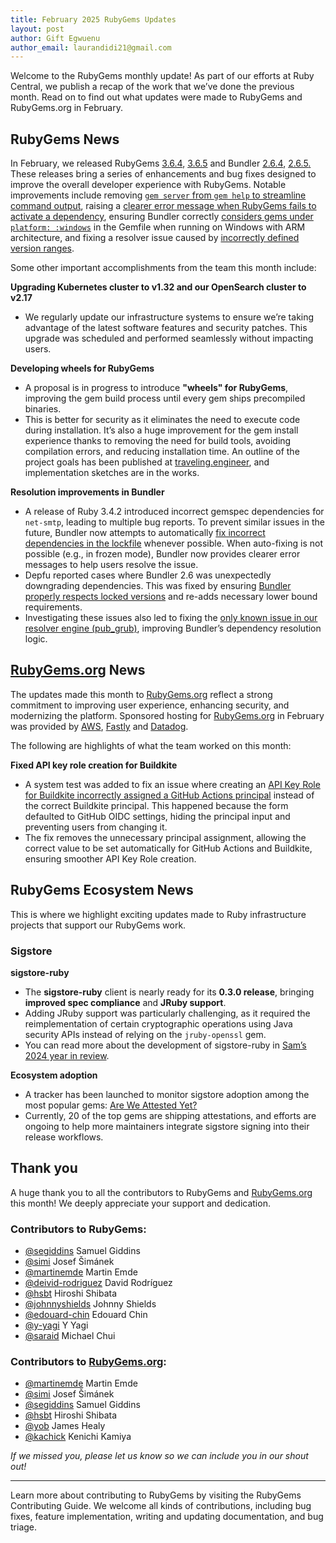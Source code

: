 ```yaml
---
title: February 2025 RubyGems Updates
layout: post
author: Gift Egwuenu
author_email: laurandidi21@gmail.com
---
```


Welcome to the RubyGems monthly update! As part of our efforts at Ruby Central, we publish a recap of the work that we’ve done the previous month. Read on to find out what updates were made to RubyGems and RubyGems.org in February. 

## RubyGems News

In February, we released RubyGems [3.6.4](https://github.com/rubygems/rubygems/blob/master/CHANGELOG.md#364--2025-02-17), [3.6.5](https://github.com/rubygems/rubygems/blob/master/CHANGELOG.md#365--2025-02-20) and Bundler [2.6.4](https://github.com/rubygems/rubygems/blob/master/bundler/CHANGELOG.md#264-february-17-2025), [2.6.5](https://github.com/rubygems/rubygems/blob/master/bundler/CHANGELOG.md#265-february-20-2025)[.](https://github.com/rubygems/rubygems/blob/master/bundler/CHANGELOG.md#263-january-16-2025) These releases bring a series of enhancements and bug fixes designed to improve the overall developer experience with RubyGems. Notable improvements include removing [`gem server` from `gem help` to streamline command output](https://github.com/rubygems/rubygems/pull/8507), raising a [clearer error message when RubyGems fails to activate a dependency](https://github.com/rubygems/rubygems/pull/8449), ensuring Bundler correctly [considers gems under `platform: :windows`](https://github.com/rubygems/rubygems/pull/8428) in the Gemfile when running on Windows with ARM architecture, and fixing a resolver issue caused by [incorrectly defined version ranges](https://github.com/rubygems/rubygems/pull/8503).

Some other important accomplishments from the team this month include:

**Upgrading Kubernetes cluster to v1.32 and our OpenSearch cluster to v2.17**

- We regularly update our infrastructure systems to ensure we’re taking advantage of the latest software features and security patches. This upgrade was scheduled and performed seamlessly without impacting users.

**Developing wheels for RubyGems**

- A proposal is in progress to introduce **"wheels" for RubyGems**, improving the gem build process until every gem ships precompiled binaries.
- This is better for security as it eliminates the need to execute code during installation. It’s also a huge improvement for the gem install experience thanks to removing the need for build tools, avoiding compilation errors, and reducing installation time. An outline of the project goals has been published at [traveling.engineer](https://traveling.engineer/posts/goals-for-binary-gems/), and implementation sketches are in the works.

**Resolution improvements in Bundler**

- A release of Ruby 3.4.2 introduced incorrect gemspec dependencies for `net-smtp`, leading to multiple bug reports. To prevent similar issues in the future, Bundler now attempts to automatically [fix incorrect dependencies in the lockfile](https://github.com/rubygems/rubygems/pull/8483) whenever possible. When auto-fixing is not possible (e.g., in frozen mode), Bundler now provides clearer error messages to help users resolve the issue.
- Depfu reported cases where Bundler 2.6 was unexpectedly downgrading dependencies. This was fixed by ensuring [Bundler properly respects locked versions](https://github.com/rubygems/rubygems/pull/8491) and re-adds necessary lower bound requirements.
- Investigating these issues also led to fixing the [only known issue in our resolver engine (pub_grub)](https://github.com/rubygems/rubygems/pull/8503), improving Bundler’s dependency resolution logic.

## [RubyGems.org](http://rubygems.org/) News

The updates made this month to [RubyGems.org](http://rubygems.org/) reflect a strong commitment to improving user experience, enhancing security, and modernizing the platform. Sponsored hosting for [RubyGems.org](http://rubygems.org/) in February was provided by [AWS](https://aws.amazon.com/?ref=rubycentral.org), [Fastly](https://www.fastly.com/?ref=rubycentral.org) and [Datadog](https://www.datadoghq.com/?ref=rubycentral.org).

The following are highlights of what the team worked on this month:

**Fixed API key role creation for Buildkite**

- A system test was added to fix an issue where creating an [API Key Role for Buildkite incorrectly assigned a GitHub Actions principal](https://github.com/rubygems/rubygems.org/pull/5434) instead of the correct Buildkite principal. This happened because the form defaulted to GitHub OIDC settings, hiding the principal input and preventing users from changing it.
- The fix removes the unnecessary principal assignment, allowing the correct value to be set automatically for GitHub Actions and Buildkite, ensuring smoother API Key Role creation.

## **RubyGems Ecosystem News**

This is where we highlight exciting updates made to Ruby infrastructure projects that support our RubyGems work.

### Sigstore

**sigstore-ruby**

- The **sigstore-ruby** client is nearly ready for its **0.3.0 release**, bringing **improved spec compliance** and **JRuby support**.
- Adding JRuby support was particularly challenging, as it required the reimplementation of certain cryptographic operations using Java security APIs instead of relying on the `jruby-openssl` gem.
- You can read more about the development of sigstore-ruby in [Sam’s 2024 year in review](https://traveling.engineer/posts/2024-in-review/?ref=rubycentral.org#sigstore-ruby).

**Ecosystem adoption**

- A tracker has been launched to monitor sigstore adoption among the most popular gems: [Are We Attested Yet?](https://segiddins.github.io/are-we-attested-yet/)
- Currently, 20 of the top gems are shipping attestations, and efforts are ongoing to help more maintainers integrate sigstore signing into their release workflows.

## Thank you

A huge thank you to all the contributors to RubyGems and [RubyGems.org](http://rubygems.org/) this month! We deeply appreciate your support and dedication.

### Contributors to RubyGems:

- [@segiddins](https://github.com/segiddins) Samuel Giddins
- [@simi](https://github.com/simi) Josef Šimánek
- [@martinemde](https://github.com/martinemde) Martin Emde
- [@deivid-rodriguez](https://github.com/deivid-rodriguez) David Rodríguez
- [@hsbt](https://github.com/hsbt) Hiroshi Shibata
- [@johnnyshields](https://github.com/johnnyshields) Johnny Shields
- [@edouard-chin](https://github.com/Edouard-chin) Edouard Chin
- [@y-yagi](https://github.com/y-yagi) Y Yagi
- [@saraid](https://github.com/saraid) Michael Chui

### Contributors to [RubyGems.org](http://rubygems.org/):

- [@martinemde](https://github.com/martinemde) Martin Emde
- [@simi](https://github.com/simi) Josef Šimánek
- [@segiddins](https://github.com/segiddins) Samuel Giddins
- [@hsbt](https://github.com/hsbt) Hiroshi Shibata
- [@yob](https://github.com/yob) James Healy
- [@kachick](https://github.com/kachick) Kenichi Kamiya

*If we missed you, please let us know so we can include you in our shout out!*

---
Learn more about contributing to RubyGems by visiting the RubyGems Contributing Guide. We welcome all kinds of contributions, including bug fixes, feature implementation, writing and updating documentation, and bug triage.
